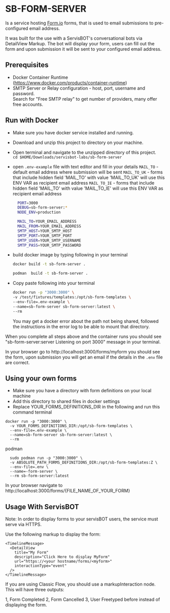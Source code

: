 
# SB-FORM-SERVER

Is a service hosting [Form.io](https://github.com/formio/formio) forms, that is used to email submissions to pre-configured email address.


It was built for the use with a ServisBOT's conversational bots via DetailView Markup. The bot will display your form, users can fill out the form and upon submission it will be sent to your configured email address.


## Prerequisites

* Docker Container Runtime (https://www.docker.com/products/container-runtime)
* SMTP Server or Relay configuration - host, port, username and password.  
  Search for "Free SMTP relay" to get number of providers, many offer free accounts.


## Run with Docker
* Make sure you have docker service installed and running.
* Download and unzip this project to directory on your machine.
* Open terminal and navigate to the unzipped directory of this project.   
  `cd $HOME/Downloads/servisbot-labs/sb-form-server`
* open `.env-example` file with text editor and fill in your details
`MAIL_TO` - default email address where submission will be sent
`MAIL_TO_UK` - forms that include hidden field 'MAIL_TO' with value 'MAIL_TO_UK' will use this ENV VAR as recipient email address
`MAIL_TO_IE` - forms that include hidden field 'MAIL_TO' with value 'MAIL_TO_IE' will use this ENV VAR as recipient email address

  ```sh
    PORT=3000
    DEBUG=sb-form-server:*
    NODE_ENV=production

    MAIL_TO=YOUR_EMAIL_ADDRESS
    MAIL_FROM=YOUR_EMAIL_ADDRESS
    SMTP_HOST=YOUR_SMTP_HOST
    SMTP_PORT=YOUR_SMTP_PORT
    SMTP_USER=YOUR_SMTP_USERNAME
    SMTP_PASS=YOUR_SMTP_PASSWORD
  ```
* build docker image by typing following in your terminal
  ```sh
  docker build -t sb-form-server .
  ```
  ```sh
  podman  build -t sb-form-server .
  ```
  
* Copy paste following into your terminal
  ```sh
  docker run -p "3000:3000" \
  -v /test/fixtures/templates:/opt/sb-form-templates \
  --env-file=.env-example \
  --name=sb-form-server sb-form-server:latest \
  --rm
  ```
  You may get a docker error about the path not being shared, followed the instructions in the error log to be able to mount that directory.

When you complete all steps above and the container runs you should see "sb-form-server:server Listening on port 3000" message in your terminal.

In your browser go to http://localhost:3000/forms/myform you should see the form, upon submission you will get an email if the details in the `.env` file are correct.

## Using your own forms
* Make sure you have a directory with form definitions on your local machine
* Add this directory to shared files in docker settings
* Replace YOUR_FORMS_DEFINITIONS_DIR in the following and run this command terminal
```
docker run -p "3000:3000" \
  -v YOUR_FORMS_DEFINITIONS_DIR:/opt/sb-form-templates \
  --env-file=.env-example \
  --name=sb-form-server sb-form-server:latest \
  --rm
```
podman
```
  sudo podman run -p "3000:3000" \
  -v ABSOLUTE_PATH_FORMS_DEFINITIONS_DIR:/opt/sb-form-templates:Z \
  --env-file=.env \
  --name=-form-server \
  --rm sb-form-server:latest 
```

In your browser navigate to http://localhost:3000/forms/{FILE_NAME_OF_YOUR_FORM}

## Usage With ServisBOT
Note: In order to display forms to your servisBOT users, the service must serve via HTTPS.

Use the following markup to display the form:
```
<TimelineMessage>
  <DetailView
    title="My Form"
    description="Click Here to display MyForm"
    url="https://<your hostname/forms/<myform>"
    interactionType="event"
  />
</TimelineMessage>
```
If you are using Classic Flow, you should use a markupInteraction node. This will have three outputs:

1, Form Completed
2, Form Cancelled
3, User Freetyped before instead of displaying the form.


